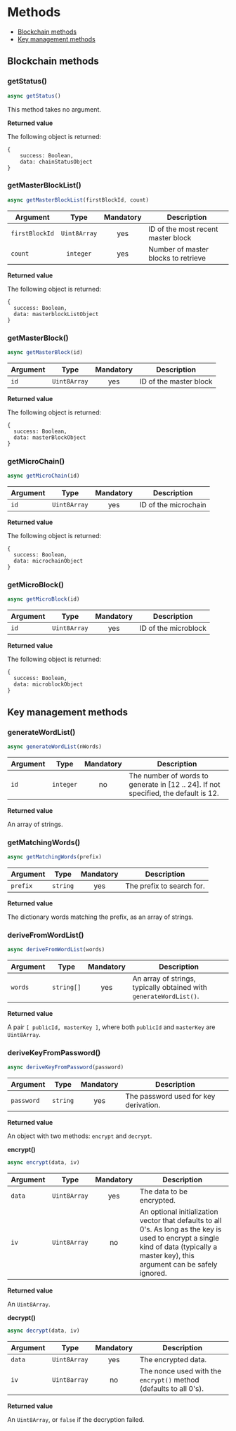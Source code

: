 # Methods

- [Blockchain methods](#blockchain)
- [Key management methods](#keys)

<a name="blockchain"></a>

## Blockchain methods

### getStatus()

```js
async getStatus()
```

This method takes no argument.

**Returned value**

The following object is returned:

    {
        success: Boolean,
        data: chainStatusObject
    }

### getMasterBlockList()

```js
async getMasterBlockList(firstBlockId, count)
```

| Argument | Type | Mandatory | Description |
| - |:-:|:-:| - |
| `firstBlockId` | `Uint8Array` | yes | ID of the most recent master block
| `count` | `integer` | yes | Number of master blocks to retrieve

**Returned value**

The following object is returned:

    {
      success: Boolean,
      data: masterblockListObject
    }

### getMasterBlock()

```js
async getMasterBlock(id)
```

| Argument | Type | Mandatory | Description |
| - |:-:|:-:| - |
| `id` | `Uint8Array` | yes | ID of the master block

**Returned value**

The following object is returned:

    {
      success: Boolean,
      data: masterBlockObject
    }

### getMicroChain()

```js
async getMicroChain(id)
```

| Argument | Type | Mandatory | Description |
| - |:-:|:-:| - |
| `id` | `Uint8Array` | yes | ID of the microchain

**Returned value**

The following object is returned:

    {
      success: Boolean,
      data: microchainObject
    }

### getMicroBlock()

```js
async getMicroBlock(id)
```

| Argument | Type | Mandatory | Description |
| - |:-:|:-:| - |
| `id` | `Uint8Array` | yes | ID of the microblock

**Returned value**

The following object is returned:

    {
      success: Boolean,
      data: microblockObject
    }

<a name="keys"></a>

## Key management methods

### generateWordList()

```js
async generateWordList(nWords)
```

| Argument | Type | Mandatory | Description |
| - |:-:|:-:| - |
| `id` | `integer` | no | The number of words to generate in [12 .. 24]. If not specified, the default is 12.

**Returned value**

An array of strings.

### getMatchingWords()

```js
async getMatchingWords(prefix)
```

| Argument | Type | Mandatory | Description |
| - |:-:|:-:| - |
| `prefix` | `string` | yes | The prefix to search for.

**Returned value**

The dictionary words matching the prefix, as an array of strings.

### deriveFromWordList()

```js
async deriveFromWordList(words)
```

| Argument | Type | Mandatory | Description |
| - |:-:|:-:| - |
| `words` | `string[]` | yes | An array of strings, typically obtained with `generateWordList()`.

**Returned value**

A pair `[ publicId, masterKey ]`, where both `publicId` and `masterKey` are `Uint8Array`.

### deriveKeyFromPassword()

```js
async deriveKeyFromPassword(password)
```

| Argument | Type | Mandatory | Description |
| - |:-:|:-:| - |
| `password` | `string` | yes | The password used for key derivation.

**Returned value**

An object with two methods: `encrypt` and `decrypt`.

**encrypt()**

```js
async encrypt(data, iv)
```

| Argument | Type | Mandatory | Description |
| - |:-:|:-:| - |
| `data` | `Uint8Array` | yes | The data to be encrypted.
| `iv` | `Uint8Array` | no | An optional initialization vector that defaults to all 0's. As long as the key is used to encrypt a single kind of data (typically a master key), this argument can be safely ignored.

**Returned value**

An `Uint8Array`.

**decrypt()**

```js
async decrypt(data, iv)
```

| Argument | Type | Mandatory | Description |
| - |:-:|:-:| - |
| `data` | `Uint8Array` | yes | The encrypted data.
| `iv` | `Uint8array` | no | The nonce used with the `encrypt()` method (defaults to all 0's).

**Returned value**

An `Uint8Array`, or `false` if the decryption failed.
